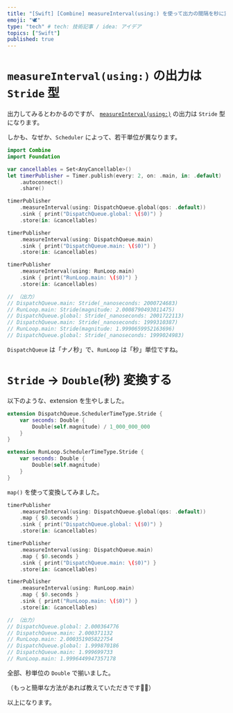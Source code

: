 ```yaml
---
title: "[Swift] [Combine] measureInterval(using:) を使って出力の間隔を秒に変換する"
emoji: "🕊"
type: "tech" # tech: 技術記事 / idea: アイデア
topics: ["Swift"]
published: true
---
```


# `measureInterval(using:)` の出力は `Stride` 型

出力してみるとわかるのですが、 [`measureInterval(using:)`](https://developer.apple.com/documentation/combine/fail/measureinterval(using:options:)) の出力は `Stride` 型になります。

しかも、なぜか、`Scheduler` によって、若干単位が異なります。

```swift
import Combine
import Foundation

var cancellables = Set<AnyCancellable>()
let timerPublisher = Timer.publish(every: 2, on: .main, in: .default)
    .autoconnect()
    .share()

timerPublisher
    .measureInterval(using: DispatchQueue.global(qos: .default))
    .sink { print("DispatchQueue.global: \($0)") }
    .store(in: &cancellables)

timerPublisher
    .measureInterval(using: DispatchQueue.main)
    .sink { print("DispatchQueue.main: \($0)") }
    .store(in: &cancellables)

timerPublisher
    .measureInterval(using: RunLoop.main)
    .sink { print("RunLoop.main: \($0)") }
    .store(in: &cancellables)

// （出力）
// DispatchQueue.main: Stride(_nanoseconds: 2000724683)
// RunLoop.main: Stride(magnitude: 2.0008790493011475)
// DispatchQueue.global: Stride(_nanoseconds: 2001722113)
// DispatchQueue.main: Stride(_nanoseconds: 1999310387)
// RunLoop.main: Stride(magnitude: 1.9990659952163696)
// DispatchQueue.global: Stride(_nanoseconds: 1999024983)
```

`DispatchQueue` は「ナノ秒」で、`RunLoop` は「秒」単位ですね。


# `Stride` → `Double`(秒) 変換する

以下のような、extension を生やしました。

```swift
extension DispatchQueue.SchedulerTimeType.Stride {
    var seconds: Double {
        Double(self.magnitude) / 1_000_000_000
    }
}

extension RunLoop.SchedulerTimeType.Stride {
    var seconds: Double {
        Double(self.magnitude)
    }
}
```

`map()` を使って変換してみました。

```swift
timerPublisher
    .measureInterval(using: DispatchQueue.global(qos: .default))
    .map { $0.seconds }
    .sink { print("DispatchQueue.global: \($0)") }
    .store(in: &cancellables)

timerPublisher
    .measureInterval(using: DispatchQueue.main)
    .map { $0.seconds }
    .sink { print("DispatchQueue.main: \($0)") }
    .store(in: &cancellables)

timerPublisher
    .measureInterval(using: RunLoop.main)
    .map { $0.seconds }
    .sink { print("RunLoop.main: \($0)") }
    .store(in: &cancellables)

// （出力）
// DispatchQueue.global: 2.000364776
// DispatchQueue.main: 2.000371132
// RunLoop.main: 2.000351905822754
// DispatchQueue.global: 1.999870186
// DispatchQueue.main: 1.999699733
// RunLoop.main: 1.9996449947357178
```

全部、秒単位の `Double` で揃いました。

（もっと簡単な方法があれば教えていただきです🙇‍♂️）

以上になります。